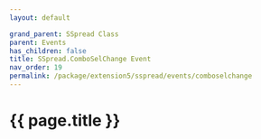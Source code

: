 ```yaml
---
layout: default

grand_parent: SSpread Class
parent: Events
has_children: false
title: SSpread.ComboSelChange Event
nav_order: 19
permalink: /package/extension5/sspread/events/comboselchange
---
```

# {{ page.title }}
